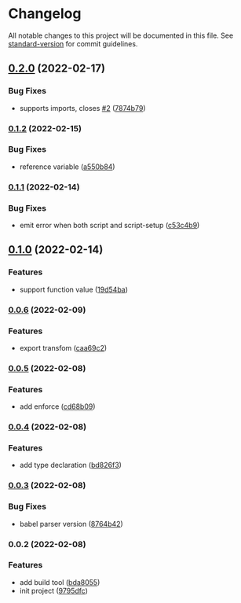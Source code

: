 # Changelog

All notable changes to this project will be documented in this file. See [standard-version](https://github.com/conventional-changelog/standard-version) for commit guidelines.

## [0.2.0](https://github.com/sxzz/unplugin-vue-define-options/compare/v0.1.2...v0.2.0) (2022-02-17)


### Bug Fixes

* supports imports, closes [#2](https://github.com/sxzz/unplugin-vue-define-options/issues/2) ([7874b79](https://github.com/sxzz/unplugin-vue-define-options/commit/7874b793646cd4cac8337245067e06bc55eacb8e))

### [0.1.2](https://github.com/sxzz/unplugin-vue-define-options/compare/v0.1.1...v0.1.2) (2022-02-15)


### Bug Fixes

* reference variable ([a550b84](https://github.com/sxzz/unplugin-vue-define-options/commit/a550b842d025546b281863da018c0e578e164126))

### [0.1.1](https://github.com/sxzz/unplugin-vue-define-options/compare/v0.1.0...v0.1.1) (2022-02-14)


### Bug Fixes

* emit error when both script and script-setup ([c53c4b9](https://github.com/sxzz/unplugin-vue-define-options/commit/c53c4b95d24886ab36837015b8dfe99b3f969626))

## [0.1.0](https://github.com/sxzz/unplugin-vue-define-options/compare/v0.0.6...v0.1.0) (2022-02-14)


### Features

* support function value ([19d54ba](https://github.com/sxzz/unplugin-vue-define-options/commit/19d54bab6a5d678e0881354b2f5ba4c85887450a))

### [0.0.6](https://github.com/sxzz/unplugin-vue-define-options/compare/v0.0.5...v0.0.6) (2022-02-09)


### Features

* export transfom ([caa69c2](https://github.com/sxzz/unplugin-vue-define-options/commit/caa69c2835a65c66adc7ff5c0bf5a327a2072f40))

### [0.0.5](https://github.com/sxzz/unplugin-vue-define-options/compare/v0.0.4...v0.0.5) (2022-02-08)


### Features

* add enforce ([cd68b09](https://github.com/sxzz/unplugin-vue-define-options/commit/cd68b097b69211ecfcfc2bafad0cba3060c2a4d4))

### [0.0.4](https://github.com/sxzz/unplugin-vue-define-options/compare/v0.0.3...v0.0.4) (2022-02-08)


### Features

* add type declaration ([bd826f3](https://github.com/sxzz/unplugin-vue-define-options/commit/bd826f341c7f5ed6ea477ddb34283e50592caea4))

### [0.0.3](https://github.com/sxzz/unplugin-vue-define-options/compare/v0.0.2...v0.0.3) (2022-02-08)


### Bug Fixes

* babel parser version ([8764b42](https://github.com/sxzz/unplugin-vue-define-options/commit/8764b4271b16a1e3b2dd2795270c2a91497db7f4))

### 0.0.2 (2022-02-08)


### Features

* add build tool ([bda8055](https://github.com/sxzz/unplugin-vue-define-options/commit/bda80553cf79bf5dbd35db41257344ede4eaf947))
* init project ([9795dfc](https://github.com/sxzz/unplugin-vue-define-options/commit/9795dfcfb314091110cb63db12d85f36b60e9c30))
